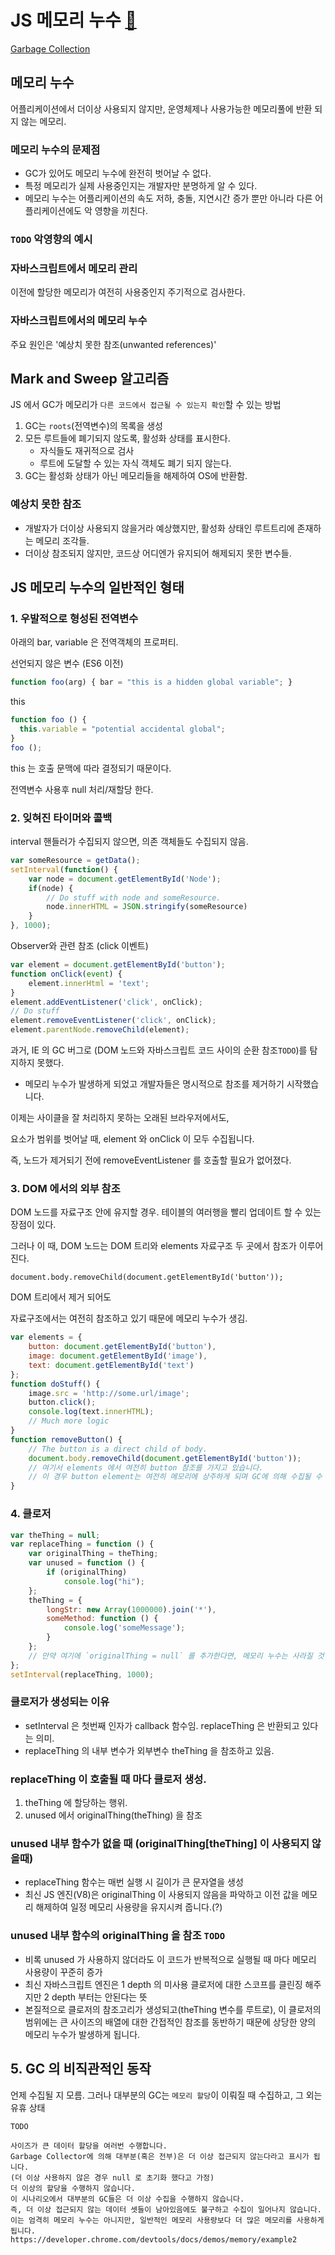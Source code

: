 # JS 메모리 누수 [:link:](https://itstory.tk/entry/%EC%9E%90%EB%B0%94%EC%8A%A4%ED%81%AC%EB%A6%BD%ED%8A%B8%EC%97%90%EC%84%9C-%EB%A9%94%EB%AA%A8%EB%A6%AC-%EB%88%84%EC%88%98%EC%9D%98-4%EA%B0%80%EC%A7%80-%ED%98%95%ED%83%9C)

[Garbage Collection](./가비지%20컬렉션.md)

## 메모리 누수
어플리케이션에서 더이상 사용되지 않지만, 운영체제나 사용가능한 메모리풀에 반환 되지 않는 메모리.

### 메모리 누수의 문제점
- GC가 있어도 메모리 누수에 완전히 벗어날 수 없다.
- 특정 메모리가 실제 사용중인지는 개발자만 분명하게 알 수 있다.
- 메모리 누수는 어플리케이션의 속도 저하, 충돌, 지연시간 증가 뿐만 아니라 다른 어플리케이션에도 악 영향을 끼친다.

### `TODO` 악영향의 예시

### 자바스크립트에서 메모리 관리
이전에 할당한 메모리가 여전히 사용중인지 주기적으로 검사한다.

### 자바스크립트에서의 메모리 누수
주요 원인은 '예상치 못한 참조(unwanted references)'

## Mark and Sweep 알고리즘
JS 에서 GC가 메모리가 `다른 코드에서 접근될 수 있는지 확인`할 수 있는 방법

1. GC는 `roots`(전역변수)의 목록을 생성
1. 모든 루트들에 폐기되지 않도록, 활성화 상태를 표시한다.
    - 자식들도 재귀적으로 검사
    - 루트에 도달할 수 있는 자식 객체도 폐기 되지 않는다.
1. GC는 활성화 상태가 아닌 메모리들을 해제하여 OS에 반환함.

### 예상치 못한 참조  
- 개발자가 더이상 사용되지 않을거라 예상했지만, 활성화 상태인 루트트리에 존재하는 메모리 조각들.  
- 더이상 참조되지 않지만, 코드상 어디엔가 유지되어 해제되지 못한 변수들.  

## JS 메모리 누수의 일반적인 형태 
### 1. 우발적으로 형성된 전역변수 
아래의 bar, variable 은 전역객체의 프로퍼티.

선언되지 않은 변수 (ES6 이전)
```javascript
function foo(arg) { bar = "this is a hidden global variable"; }
```
this
```javascript
function foo () {
  this.variable = "potential accidental global";
}
foo ();
```
this 는 호출 문맥에 따라 결정되기 때문이다.

전역변수 사용후 null 처리/재할당 한다.


### 2. 잊혀진 타이머와 콜백
interval 핸들러가 수집되지 않으면, 의존 객체들도 수집되지 않음.
```javascript
var someResource = getData(); 
setInterval(function() { 
    var node = document.getElementById('Node'); 
    if(node) { 
        // Do stuff with node and someResource. 
        node.innerHTML = JSON.stringify(someResource)
    } 
}, 1000);
```

Observer와 관련 참조 (click 이벤트)
```javascript
var element = document.getElementById('button'); 
function onClick(event) { 
    element.innerHtml = 'text'; 
} 
element.addEventListener('click', onClick); 
// Do stuff 
element.removeEventListener('click', onClick); 
element.parentNode.removeChild(element); 
```

과거, IE 의 GC 버그로 (DOM 노드와 자바스크립트 코드 사이의 순환 참조`TODO`)를 탐지하지 못했다. 
- 메모리 누수가 발생하게 되었고 개발자들은 명시적으로 참조를 제거하기 시작했습니다. 

이제는 사이클을 잘 처리하지 못하는 오래된 브라우저에서도, 

요소가 범위를 벗어날 때, element 와 onClick 이 모두 수집됩니다.

즉, 노드가 제거되기 전에 removeEventListener 를 호출할 필요가 없어졌다.

### 3. DOM 에서의 외부 참조
DOM 노드를 자료구조 안에 유지할 경우. 테이블의 여러행을 빨리 업데이트 할 수 있는 장점이 있다.

그러나 이 때, DOM 노드는 DOM 트리와 elements 자료구조 두 곳에서 참조가 이루어 진다.

` document.body.removeChild(document.getElementById('button')); `
 
DOM 트리에서 제거 되어도 

자료구조에서는 여전히 참조하고 있기 때문에 메모리 누수가 생김.

```javascript
var elements = { 
    button: document.getElementById('button'), 
    image: document.getElementById('image'), 
    text: document.getElementById('text') 
}; 
function doStuff() { 
    image.src = 'http://some.url/image'; 
    button.click(); 
    console.log(text.innerHTML); 
    // Much more logic 
} 
function removeButton() { 
    // The button is a direct child of body. 
    document.body.removeChild(document.getElementById('button')); 
    // 여기서 elements 에서 여전히 button 참조를 가지고 있습니다. 
    // 이 경우 button element는 여전히 메모리에 상주하게 되며 GC에 의해 수집될 수 없습니다. 
}
```
### 4. 클로저
```javascript
var theThing = null; 
var replaceThing = function () { 
    var originalThing = theThing; 
    var unused = function () { 
        if (originalThing) 
            console.log("hi"); 
    }; 
    theThing = { 
        longStr: new Array(1000000).join('*'), 
        someMethod: function () { 
            console.log('someMessage'); 
        } 
    }; 
    // 만약 여기에 `originalThing = null` 를 추가한다면, 메모리 누수는 사라질 것 입니다. 
}; 
setInterval(replaceThing, 1000);
```

### 클로저가 생성되는 이유
- setInterval 은 첫번째 인자가 callback 함수임. replaceThing 은 반환되고 있다는 의미.
- replaceThing 의 내부 변수가 외부변수 theThing 을 참조하고 있음.

### replaceThing 이 호출될 때 마다 클로저 생성.
1. theThing 에 할당하는 행위.
2. unused 에서 originalThing(theThing) 을 참조

### unused 내부 함수가 없을 때 (originalThing[theThing] 이 사용되지 않을때)
- replaceThing 함수는 매번 실행 시 길이가 큰 문자열을 생성
- 최신 JS 엔진(V8)은 originalThing 이 사용되지 않음을 파악하고 
이전 값을 메모리 해제하여 일정 메모리 사용량을 유지시켜 줍니다.(?)
 
### unused 내부 함수의 originalThing 을 참조 `TODO`
- 비록 unused 가 사용하지 않더라도 이 코드가 반복적으로 실행될 때 마다 메모리 사용량이 꾸준히 증가
- 최신 자바스크립트 엔진은 1 depth 의 미사용 클로저에 대한 스코프를 클린징 해주지만 2 depth 부터는 안된다는 뜻
- 본질적으로 클로저의 참조고리가 생성되고(theThing 변수를 루트로),
이 클로저의 범위에는 큰 사이즈의 배열에 대한 간접적인 참조를 동반하기 때문에 상당한 양의 메모리 누수가 발생하게 됩니다.


## 5. GC 의 비직관적인 동작 
언제 수집될 지 모름.
그러나 대부분의 GC는 `메모리 할당`이 이뤄질 때 수집하고,
그 외는 유휴 상태

`TODO`
```text
사이즈가 큰 데이터 할당을 여러번 수행합니다.
Garbage Collector에 의해 대부분(혹은 전부)은 더 이상 접근되지 않는다라고 표시가 됩니다.
(더 이상 사용하지 않은 경우 null 로 초기화 했다고 가정)
더 이상의 할당을 수행하지 않습니다.
이 시나리오에서 대부분의 GC들은 더 이상 수집을 수행하지 않습니다. 
즉, 더 이상 접근되지 않는 데이터 셋들이 남아있음에도 불구하고 수집이 일어나지 않습니다. 
이는 엄격히 메모리 누수는 아니지만, 일반적인 메모리 사용량보다 더 많은 메모리를 사용하게 됩니다.
https://developer.chrome.com/devtools/docs/demos/memory/example2
```
